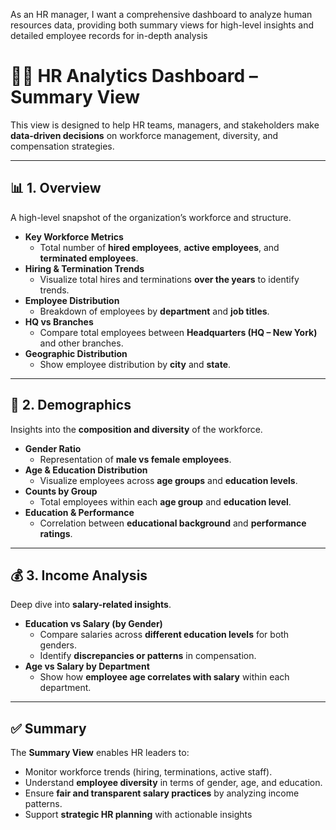 As an HR manager, I want a comprehensive dashboard to analyze human resources data, providing both summary views for high-level insights and detailed employee records for in-depth analysis

# 🧑‍💼 HR Analytics Dashboard – Summary View

This view is designed to help HR teams, managers, and stakeholders make **data-driven decisions** on workforce management, diversity, and compensation strategies.  

---

## 📊 1. Overview
A high-level snapshot of the organization’s workforce and structure.  

- **Key Workforce Metrics**
  - Total number of **hired employees**, **active employees**, and **terminated employees**.  
- **Hiring & Termination Trends**
  - Visualize total hires and terminations **over the years** to identify trends.  
- **Employee Distribution**
  - Breakdown of employees by **department** and **job titles**.  
- **HQ vs Branches**
  - Compare total employees between **Headquarters (HQ – New York)** and other branches.  
- **Geographic Distribution**
  - Show employee distribution by **city** and **state**.  

---

## 👥 2. Demographics
Insights into the **composition and diversity** of the workforce.  

- **Gender Ratio**
  - Representation of **male vs female employees**.  
- **Age & Education Distribution**
  - Visualize employees across **age groups** and **education levels**.  
- **Counts by Group**
  - Total employees within each **age group** and **education level**.  
- **Education & Performance**
  - Correlation between **educational background** and **performance ratings**.  

---

## 💰 3. Income Analysis
Deep dive into **salary-related insights**.  

- **Education vs Salary (by Gender)**
  - Compare salaries across **different education levels** for both genders.  
  - Identify **discrepancies or patterns** in compensation.  
- **Age vs Salary by Department**
  - Show how **employee age correlates with salary** within each department.  

---

## ✅ Summary
The **Summary View** enables HR leaders to:  
- Monitor workforce trends (hiring, terminations, active staff).  
- Understand **employee diversity** in terms of gender, age, and education.  
- Ensure **fair and transparent salary practices** by analyzing income patterns.  
- Support **strategic HR planning** with actionable insights
